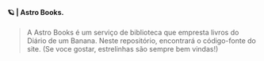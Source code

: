 #### 🪐 | Astro Books.

> A Astro Books é um serviço de biblioteca que empresta livros do Diário de um Banana. Neste repositório, encontrará o código-fonte do site.
(Se voce gostar, estrelinhas são sempre bem vindas!)
